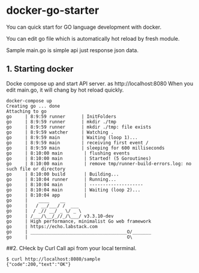 # docker-go-starter

You can quick start for GO language development with docker.

You can edit go file which is automatically hot reload by fresh module.

Sample main.go is simple api just response json data. 

## 1. Starting docker
Docke compose up and start API server. as http://localhost:8080
When you edit main.go, it will chang by hot reload quickly.
```cassandraql
docker-compose up
Creating go ... done
Attaching to go
go     | 8:9:59 runner      | InitFolders
go     | 8:9:59 runner      | mkdir ./tmp
go     | 8:9:59 runner      | mkdir ./tmp: file exists
go     | 8:9:59 watcher     | Watching .
go     | 8:9:59 main        | Waiting (loop 1)...
go     | 8:9:59 main        | receiving first event /
go     | 8:9:59 main        | sleeping for 600 milliseconds
go     | 8:10:00 main        | flushing events
go     | 8:10:00 main        | Started! (5 Goroutines)
go     | 8:10:00 main        | remove tmp/runner-build-errors.log: no such file or directory
go     | 8:10:00 build       | Building...
go     | 8:10:04 runner      | Running...
go     | 8:10:04 main        | --------------------
go     | 8:10:04 main        | Waiting (loop 2)...
go     | 8:10:04 app         |
go     |    ____    __
go     |   / __/___/ /  ___
go     |  / _// __/ _ \/ _ \
go     | /___/\__/_//_/\___/ v3.3.10-dev
go     | High performance, minimalist Go web framework
go     | https://echo.labstack.com
go     | ____________________________________O/_______
go     |                                     O\

``` 

##2. CHeck by Curl
Call api from your local terminal.
```cassandraql
$ curl http://localhost:8080/sample
{"code":200,"text":"OK"}
```
